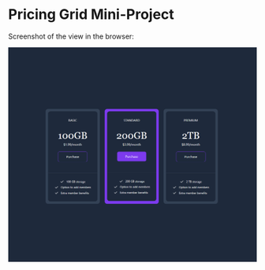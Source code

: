 # Pricing Grid Mini-Project

Screenshot of the view in the browser:

![Alt text](images/pricing-cards.png)
